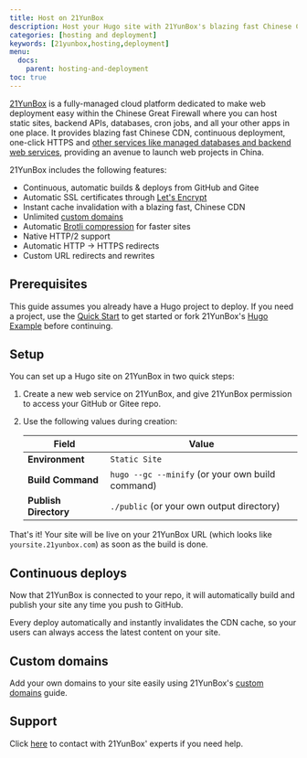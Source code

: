 ```yaml
---
title: Host on 21YunBox
description: Host your Hugo site with 21YunBox's blazing fast Chinese CDN, fully-managed SSL and auto deploys from Gitee.
categories: [hosting and deployment]
keywords: [21yunbox,hosting,deployment]
menu:
  docs:
    parent: hosting-and-deployment
toc: true
---
```


[21YunBox](https://www.21yunbox.com) is a fully-managed cloud platform dedicated to make web deployment easy within the Chinese Great Firewall where you can host static sites, backend APIs, databases, cron jobs, and all your other apps in one place. It provides blazing fast Chinese CDN, continuous deployment, one-click HTTPS and [other services like managed databases and backend web services](https://www.21yunbox.com/docs/), providing an avenue to launch web projects in China.

21YunBox includes the following features:

- Continuous, automatic builds & deploys from GitHub and Gitee
- Automatic SSL certificates through [Let's Encrypt](https://letsencrypt.org)
- Instant cache invalidation with a blazing fast, Chinese CDN
- Unlimited [custom domains](https://www.21yunbox.com/docs/#/custom-domains)
- Automatic [Brotli compression](https://en.wikipedia.org/wiki/Brotli) for faster sites
- Native HTTP/2 support
- Automatic HTTP → HTTPS redirects
- Custom URL redirects and rewrites

## Prerequisites

This guide assumes you already have a Hugo project to deploy. If you need a project, use the [Quick Start](/getting-started/quick-start/) to get started or fork 21YunBox's [Hugo Example](https://gitee.com/eryiyunbox-examples/hello-hugo) before continuing.

## Setup

You can set up a Hugo site on 21YunBox in two quick steps:

1. Create a new web service on 21YunBox, and give 21YunBox permission to access your GitHub or Gitee repo.
2. Use the following values during creation:

   |    Field              | Value                                            |
   | --------------------- | ------------------------------------------------ |
   | **Environment**       | `Static Site`                                    |
   | **Build Command**     | `hugo --gc --minify` (or your own build command) |
   | **Publish Directory** | `./public` (or your own output directory)        |

That's it! Your site will be live on your 21YunBox URL (which looks like `yoursite.21yunbox.com`) as soon as the build is done.

## Continuous deploys

Now that 21YunBox is connected to your repo, it will automatically build and publish your site any time you push to GitHub.

Every deploy automatically and instantly invalidates the CDN cache, so your users can always access the latest content on your site.

## Custom domains

Add your own domains to your site easily using 21YunBox's [custom domains](https://www.21yunbox.com/docs/#/custom-domains) guide.

## Support

Click [here](https://www.21yunbox.com/docs/#/contact) to contact with 21YunBox' experts if you need help.
